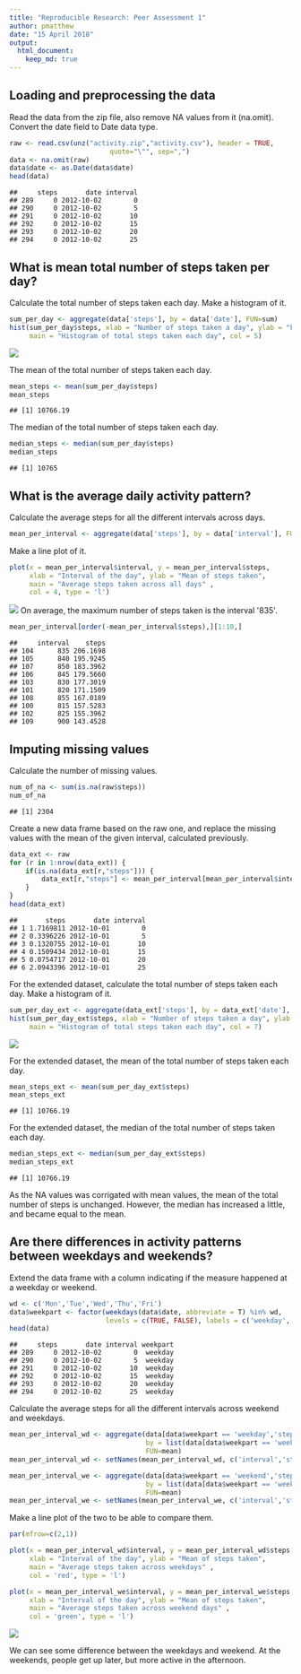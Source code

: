 ```yaml
---
title: "Reproducible Research: Peer Assessment 1"
author: pmatthew
date: "15 April 2018"
output: 
  html_document:
    keep_md: true
---
```



## Loading and preprocessing the data
Read the data from the zip file, also remove NA values from it (na.omit). Convert the date field to Date data type. 

```r
raw <- read.csv(unz("activity.zip","activity.csv"), header = TRUE, 
                         quote="\"", sep=",")
data <- na.omit(raw)
data$date <- as.Date(data$date)
head(data)
```

```
##     steps       date interval
## 289     0 2012-10-02        0
## 290     0 2012-10-02        5
## 291     0 2012-10-02       10
## 292     0 2012-10-02       15
## 293     0 2012-10-02       20
## 294     0 2012-10-02       25
```

## What is mean total number of steps taken per day?
Calculate the total number of steps taken each day. Make a histogram of it.

```r
sum_per_day <- aggregate(data['steps'], by = data['date'], FUN=sum)
hist(sum_per_day$steps, xlab = "Number of steps taken a day", ylab = "Frequency", 
     main = "Histogram of total steps taken each day", col = 5)
```

![](PA1_template_files/figure-html/unnamed-chunk-2-1.png)<!-- -->

The mean of the total number of steps taken each day. 

```r
mean_steps <- mean(sum_per_day$steps)
mean_steps
```

```
## [1] 10766.19
```

The median of the total number of steps taken each day. 

```r
median_steps <- median(sum_per_day$steps)
median_steps
```

```
## [1] 10765
```

## What is the average daily activity pattern?
Calculate the average steps for all the different intervals across days. 

```r
mean_per_interval <- aggregate(data['steps'], by = data['interval'], FUN=mean)
```
Make a line plot of it. 

```r
plot(x = mean_per_interval$interval, y = mean_per_interval$steps, 
     xlab = "Interval of the day", ylab = "Mean of steps taken", 
     main = "Average steps taken across all days" ,
     col = 4, type = 'l')
```

![](PA1_template_files/figure-html/unnamed-chunk-6-1.png)<!-- -->
On average, the maximum number of steps taken is the interval '835'.

```r
mean_per_interval[order(-mean_per_interval$steps),][1:10,]
```

```
##     interval    steps
## 104      835 206.1698
## 105      840 195.9245
## 107      850 183.3962
## 106      845 179.5660
## 103      830 177.3019
## 101      820 171.1509
## 108      855 167.0189
## 100      815 157.5283
## 102      825 155.3962
## 109      900 143.4528
```

## Imputing missing values
Calculate the number of missing values.

```r
num_of_na <- sum(is.na(raw$steps))
num_of_na
```

```
## [1] 2304
```

Create a new data frame based on the raw one, and replace the missing values with the mean of the given interval, calculated previously. 

```r
data_ext <- raw
for (r in 1:nrow(data_ext)) {
    if(is.na(data_ext[r,"steps"])) {
        data_ext[r,"steps"] <- mean_per_interval[mean_per_interval$interval == data_ext[r,"interval"],"steps"]
    }
}
head(data_ext)
```

```
##       steps       date interval
## 1 1.7169811 2012-10-01        0
## 2 0.3396226 2012-10-01        5
## 3 0.1320755 2012-10-01       10
## 4 0.1509434 2012-10-01       15
## 5 0.0754717 2012-10-01       20
## 6 2.0943396 2012-10-01       25
```

For the extended dataset, calculate the total number of steps taken each day. Make a histogram of it.

```r
sum_per_day_ext <- aggregate(data_ext['steps'], by = data_ext['date'], FUN=sum)
hist(sum_per_day_ext$steps, xlab = "Number of steps taken a day", ylab = "Frequency", 
     main = "Histogram of total steps taken each day", col = 7)
```

![](PA1_template_files/figure-html/unnamed-chunk-10-1.png)<!-- -->

For the extended dataset, the mean of the total number of steps taken each day. 

```r
mean_steps_ext <- mean(sum_per_day_ext$steps)
mean_steps_ext
```

```
## [1] 10766.19
```

For the extended dataset, the median of the total number of steps taken each day. 

```r
median_steps_ext <- median(sum_per_day_ext$steps)
median_steps_ext
```

```
## [1] 10766.19
```

As the NA values was corrigated with mean values, the mean of the total number of steps is unchanged. However, the median has increased a little, and became equal to the mean. 

## Are there differences in activity patterns between weekdays and weekends?

Extend the data frame with a column indicating if the measure happened at a weekday or weekend. 

```r
wd <- c('Mon','Tue','Wed','Thu','Fri')
data$weekpart <- factor(weekdays(data$date, abbreviate = T) %in% wd, 
                        levels = c(TRUE, FALSE), labels = c('weekday', 'weekend'))
head(data)
```

```
##     steps       date interval weekpart
## 289     0 2012-10-02        0  weekday
## 290     0 2012-10-02        5  weekday
## 291     0 2012-10-02       10  weekday
## 292     0 2012-10-02       15  weekday
## 293     0 2012-10-02       20  weekday
## 294     0 2012-10-02       25  weekday
```

Calculate the average steps for all the different intervals across weekend and weekdays.  

```r
mean_per_interval_wd <- aggregate(data[data$weekpart == 'weekday','steps'], 
                                  by = list(data[data$weekpart == 'weekday','interval']), 
                                  FUN=mean)
mean_per_interval_wd <- setNames(mean_per_interval_wd, c('interval','steps'))

mean_per_interval_we <- aggregate(data[data$weekpart == 'weekend','steps'], 
                                  by = list(data[data$weekpart == 'weekend','interval']), 
                                  FUN=mean)
mean_per_interval_we <- setNames(mean_per_interval_we, c('interval','steps'))
```

Make a line plot of the two to be able to compare them. 

```r
par(mfrow=c(2,1)) 

plot(x = mean_per_interval_wd$interval, y = mean_per_interval_wd$steps, 
     xlab = "Interval of the day", ylab = "Mean of steps taken", 
     main = "Average steps taken across weekdays" ,
     col = 'red', type = 'l')

plot(x = mean_per_interval_we$interval, y = mean_per_interval_we$steps, 
     xlab = "Interval of the day", ylab = "Mean of steps taken", 
     main = "Average steps taken across weekend days" ,
     col = 'green', type = 'l')
```

![](PA1_template_files/figure-html/unnamed-chunk-15-1.png)<!-- -->

We can see some difference between the weekdays and weekend. At the weekends, people get up later, but more active in the afternoon. 





